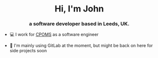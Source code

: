 <h1 align="center">Hi, I'm John</h1>
<h3 align="center">a software developer based in Leeds, UK.</h3>

- 💻 I work for [CPOMS](https://www.cpoms.co.uk/) as a software engineer

- 🦊 I'm mainly using GitLab at the moment, but might be back on here for side projects soon
